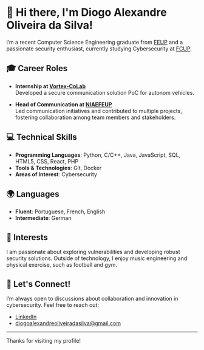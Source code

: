 # 👋 Hi there, I'm Diogo Alexandre Oliveira da Silva!

I’m a recent Computer Science Engineering graduate from [FEUP](https://sigarra.up.pt/feup/pt/web_page.inicial) and a passionate security enthusiast, currently studying Cybersecurity at [FCUP](https://sigarra.up.pt/feup/pt/web_page.inicial](https://www.up.pt/fcup/pt/)).

## 🎓 Career Roles

- **Internship at [Vortex-CoLab](https://www.vortex-colab.com/)**  
  Developed a secure communication solution PoC for autonom vehicles.

- **Head of Communication at [NIAEFEUP](https://ni.fe.up.pt/)**  
  Led communication initiatives and contributed to multiple projects, fostering collaboration among team members and stakeholders.

## 💻 Technical Skills

- **Programming Languages**: Python, C/C++, Java, JavaScript, SQL, HTML5, CSS, React, PHP
- **Tools & Technologies**: Git, Docker
- **Areas of Interest**: Cybersecurity

## 🌍 Languages

- **Fluent**: Portuguese, French, English
- **Intermediate**: German

## 🎯 Interests

I am passionate about exploring vulnerabilities and developing robust security solutions. Outside of technology, I enjoy music engineering and physical exercise, such as football and gym.

## 🤝 Let's Connect!

I’m always open to discussions about collaboration and innovation in cybersecurity. Feel free to reach out:

- [LinkedIn](https://www.linkedin.com/in/diogoalexandreoliveiradasilva/)
- diogoalexandreoliveiradasilva@gmail.com

---

Thanks for visiting my profile!

